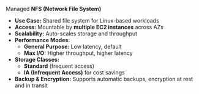 Managed **NFS (Network File System)**

- **Use Case:** Shared file system for Linux-based workloads
- **Access:** Mountable by **multiple EC2 instances** across AZs
- **Scalability:** Auto-scales storage and throughput
- **Performance Modes:**
	- **General Purpose:** Low latency, default
	- **Max I/O:** Higher throughput, higher latency
- **Storage Classes:**
	- **Standard** (frequent access)
	- **IA (Infrequent Access)** for cost savings
- **Backup & Encryption:** Supports automatic backups, encryption at rest and in transit
